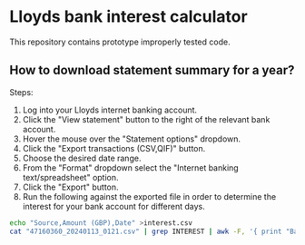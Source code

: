 # Lloyds bank interest calculator

This repository contains prototype improperly tested code.

## How to download statement summary for a year?

Steps:
1. Log into your Lloyds internet banking account.
2. Click the "View statement" button to the right of the relevant bank account.
3. Hover the mouse over the "Statement options" dropdown.
4. Click the "Export transactions (CSV,QIF)" button.
5. Choose the desired date range.
6. From the "Format" dropdown select the "Internet banking text/spreadsheet" option.
7. Click the "Export" button.
8. Run the following against the exported file in order to determine the interest for your bank account for different days.
```bash
echo "Source,Amount (GBP),Date" >interest.csv
cat "47160360_20240113_0121.csv" | grep INTEREST | awk -F, '{ print "Bank Account XYZ,"$7","$1 }' >>interest.csv
```
